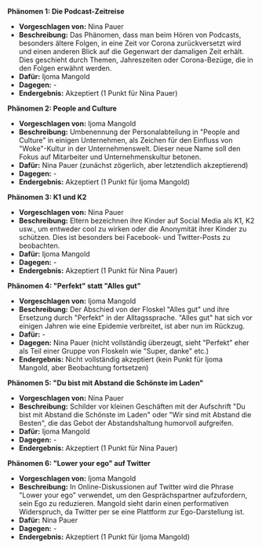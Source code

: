 **Phänomen 1: Die Podcast-Zeitreise**
* **Vorgeschlagen von:** Nina Pauer
* **Beschreibung:** Das Phänomen, dass man beim Hören von Podcasts, besonders ältere Folgen, in eine Zeit vor Corona zurückversetzt wird und einen anderen Blick auf die Gegenwart der damaligen Zeit erhält. Dies geschieht durch Themen, Jahreszeiten oder Corona-Bezüge, die in den Folgen erwähnt werden.
* **Dafür:** Ijoma Mangold
* **Dagegen:** -
* **Endergebnis:** Akzeptiert (1 Punkt für Nina Pauer)

**Phänomen 2: People and Culture**
* **Vorgeschlagen von:** Ijoma Mangold
* **Beschreibung:** Umbenennung der Personalabteilung in "People and Culture" in einigen Unternehmen, als Zeichen für den Einfluss von "Woke"-Kultur in der Unternehmenswelt.  Dieser neue Name soll den Fokus auf Mitarbeiter und Unternehmenskultur betonen.
* **Dafür:** Nina Pauer (zunächst zögerlich, aber letztendlich akzeptierend)
* **Dagegen:** -
* **Endergebnis:** Akzeptiert (1 Punkt für Ijoma Mangold)

**Phänomen 3: K1 und K2**
* **Vorgeschlagen von:** Nina Pauer
* **Beschreibung:** Eltern bezeichnen ihre Kinder auf Social Media als K1, K2 usw., um entweder cool zu wirken oder die Anonymität ihrer Kinder zu schützen. Dies ist besonders bei Facebook- und Twitter-Posts zu beobachten.
* **Dafür:** Ijoma Mangold
* **Dagegen:** -
* **Endergebnis:** Akzeptiert (1 Punkt für Nina Pauer)

**Phänomen 4: "Perfekt" statt "Alles gut"**
* **Vorgeschlagen von:** Ijoma Mangold
* **Beschreibung:** Der Abschied von der Floskel "Alles gut" und ihre Ersetzung durch "Perfekt" in der Alltagssprache. "Alles gut" hat sich vor einigen Jahren wie eine Epidemie verbreitet, ist aber nun im Rückzug.
* **Dafür:** -
* **Dagegen:** Nina Pauer (nicht vollständig überzeugt, sieht "Perfekt" eher als Teil einer Gruppe von Floskeln wie "Super, danke" etc.)
* **Endergebnis:** Nicht vollständig akzeptiert (kein Punkt für Ijoma Mangold, aber Beobachtung fortsetzen)

**Phänomen 5: "Du bist mit Abstand die Schönste im Laden"**
* **Vorgeschlagen von:** Nina Pauer
* **Beschreibung:** Schilder vor kleinen Geschäften mit der Aufschrift "Du bist mit Abstand die Schönste im Laden" oder "Wir sind mit Abstand die Besten", die das Gebot der Abstandshaltung humorvoll aufgreifen.
* **Dafür:** Ijoma Mangold
* **Dagegen:** -
* **Endergebnis:** Akzeptiert (1 Punkt für Nina Pauer)

**Phänomen 6: "Lower your ego" auf Twitter**
* **Vorgeschlagen von:** Ijoma Mangold
* **Beschreibung:** In Online-Diskussionen auf Twitter wird die Phrase "Lower your ego" verwendet, um den Gesprächspartner aufzufordern, sein Ego zu reduzieren.  Mangold sieht darin einen performativen Widerspruch, da Twitter per se eine Plattform zur Ego-Darstellung ist.
* **Dafür:** Nina Pauer
* **Dagegen:** -
* **Endergebnis:** Akzeptiert (1 Punkt für Ijoma Mangold)
